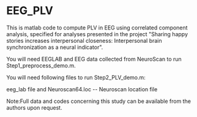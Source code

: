 # EEG_PLV
This is matlab code to compute PLV in EEG using correlated component analysis, specified for analyses presented in the project "Sharing happy stories increases interpersonal closeness: Interpersonal brain synchronization as a neural indicator".

You will need EEGLAB and EEG data collected from NeuroScan to run Step1_preprocess_demo.m.

You will need following files to run Step2_PLV_demo.m:

eeg_lab file and Neuroscan64.loc -- Neuroscan location file

Note:Full data and codes concerning this study can be available from the authors upon request.
